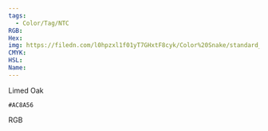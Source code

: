```yaml
---
tags:
  - Color/Tag/NTC
RGB:
Hex:
img: https://filedn.com/l0hpzxl1f01yT7GHxtF8cyk/Color%20Snake/standard_csv_to_svg/%23/AC8A56.svg
CMYK:
HSL:
Name:
---
```

Limed Oak
```palette
#AC8A56
```
RGB
